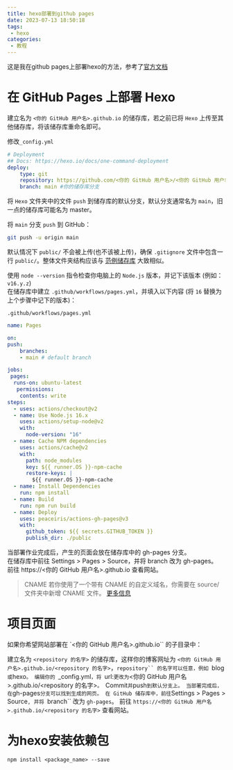 ```yaml
---
title: hexo部署到github pages
date: 2023-07-13 18:50:18
tags:
 - hexo
categories:
 - 教程
---
```

这是我在github pages上部署hexo的方法，参考了[官方文档](https://hexo.io/zh-cn/docs/github-pages)
<!-- more -->
# 在 GitHub Pages 上部署 Hexo
建立名为 `<你的 GitHub 用户名>.github.io` 的储存库，若之前已将 `Hexo` 上传至其他储存库，将该储存库重命名即可。  

修改`_config.yml`
```yml
# Deployment
## Docs: https://hexo.io/docs/one-command-deployment
deploy:
    type: git
    repository: https://github.com/<你的 GitHub 用户名>/<你的 GitHub 用户名>.github.io
    branch: main #你的储存库分支
```
将 `Hexo` 文件夹中的文件 `push` 到储存库的默认分支，默认分支通常名为 `main`，旧一点的储存库可能名为 master。  

将 `main` 分支 `push` 到 GitHub：
```bash
git push -u origin main
```
默认情况下 `public/` 不会被上传(也不该被上传)，确保 `.gitignore` 文件中包含一行 `public/`。整体文件夹结构应该与 [范例储存库](https://github.com/hexojs/hexo-starter) 大致相似。  

使用 `node --version` 指令检查你电脑上的 `Node.js` 版本，并记下该版本 (例如： `v16.y.z`)  
在储存库中建立 `.github/workflows/pages.yml`，并填入以下内容 (将 `16` 替换为上个步骤中记下的版本)：  

`.github/workflows/pages.yml`

```yml
name: Pages

on:
push:
    branches:
    - main # default branch

jobs:
 pages:
  runs-on: ubuntu-latest
   permissions:
    contents: write
steps:
  - uses: actions/checkout@v2
  - name: Use Node.js 16.x
    uses: actions/setup-node@v2
    with:
      node-version: "16"
  - name: Cache NPM dependencies
    uses: actions/cache@v2
    with:
      path: node_modules
      key: ${{ runner.OS }}-npm-cache
      restore-keys: |
        ${{ runner.OS }}-npm-cache
  - name: Install Dependencies
    run: npm install
  - name: Build
    run: npm run build
  - name: Deploy
    uses: peaceiris/actions-gh-pages@v3
    with:
      github_token: ${{ secrets.GITHUB_TOKEN }}
      publish_dir: ./public
```
当部署作业完成后，产生的页面会放在储存库中的 gh-pages 分支。  
在储存库中前往 Settings > Pages > Source，并将 branch 改为 gh-pages。  
前往 https://<你的 GitHub 用户名>.github.io 查看网站。  

>  CNAME
若你使用了一个带有 CNAME 的自定义域名，你需要在 source/ 文件夹中新增 CNAME 文件。 [更多信息](https://docs.github.com/zh/pages/configuring-a-custom-domain-for-your-github-pages-site/managing-a-custom-domain-for-your-github-pages-site)

# 项目页面

如果你希望网站部署在 `<你的 GitHub 用户名>.github.io`` 的子目录中：

建立名为 `<repository 的名字>` 的储存库，这样你的博客网址为 `<你的 GitHub 用户名>.github.io/<repository 的名字>`，`repository`` 的名字可以任意，例如 `blog` 或 `hexo`。
编辑你的 `_config.yml`，将 `url:` 更改为 `<你的 GitHub 用户名>.github.io/<repository 的名字>`。
`Commit` 并 `push` 到默认分支上。
当部署完成后，在 `gh-pages` 分支可以找到生成的网页。
在 GitHub 储存库中，前往 `Settings > Pages > Source`, 并将 `branch`` 改为 `gh-pages`。
前往 `https://<你的 GitHub 用户名>.github.io/<repository 的名字>` 查看网站。

# 为hexo安装依赖包
```
npm install <package_name> --save
```